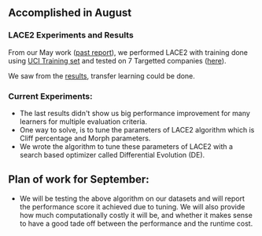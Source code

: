 ## Accomplished in August
 
### LACE2 Experiments and Results
From our May work ([past report](https://github.com/ai-se/LAS-Phishing/blob/master/reports/may17.md)), we performed LACE2 with training done using [UCI Training set](https://github.com/ai-se/LAS-Phishing/blob/master/dataset/uci_training.csv) and tested on 7 Targetted companies ([here](https://github.com/ai-se/LAS-Phishing/blob/master/dataset/testing)).

We saw from the [results](https://github.com/ai-se/LAS-Phishing/issues/18), transfer learning could be done.

### Current Experiments:
- The last results didn't show us big performance improvement for many learners for multiple evaluation criteria.
- One way to solve, is to tune the parameters of LACE2 algorithm which is Cliff percentage and Morph parameters.
- We wrote the algorithm to tune these parameters of LACE2 with a search based optimizer called Differential Evolution (DE).

## Plan of work for September:
- We will be testing the above algorithm on our datasets and will report the performance score it achieved due to tuning. We will also provide how much computationally costly it will be, and whether it makes sense to have a good tade off between the performance and the runtime cost.
